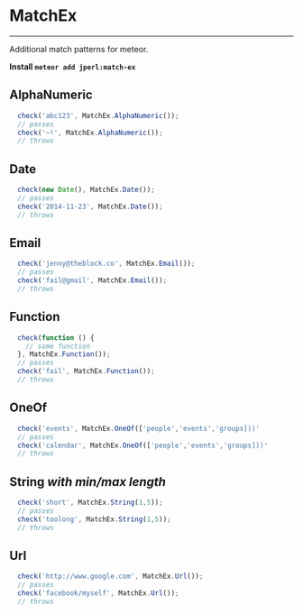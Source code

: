 # MatchEx
-------
Additional match patterns for meteor.

**Install `meteor add jperl:match-ex`**


## AlphaNumeric

```javascript
  check('abc123', MatchEx.AlphaNumeric());
  // passes
  check('~!', MatchEx.AlphaNumeric());
  // throws
```

## Date

```javascript
  check(new Date(), MatchEx.Date());
  // passes
  check('2014-11-23', MatchEx.Date());
  // throws
```

## Email

```javascript
  check('jenny@theblock.co', MatchEx.Email());
  // passes
  check('fail@gmail', MatchEx.Email());
  // throws
```

## Function

```javascript
  check(function () {
    // some function
  }, MatchEx.Function());
  // passes
  check('fail', MatchEx.Function());
  // throws
```

## OneOf

```javascript
  check('events', MatchEx.OneOf(['people','events','groups]))'
  // passes
  check('calendar', MatchEx.OneOf(['people','events','groups]))'
  // throws

```

## String *with min/max length*

```javascript
  check('short', MatchEx.String(1,5));
  // passes
  check('toolong', MatchEx.String(1,5));
  // throws
```

## Url

```javascript
  check('http://www.google.com', MatchEx.Url());
  // passes
  check('facebook/myself', MatchEx.Url());
  // throws
```
